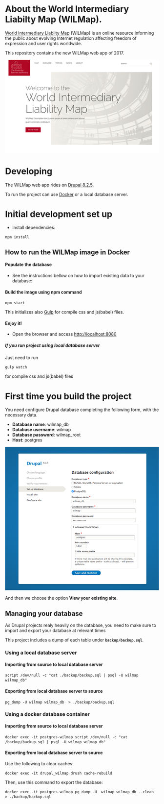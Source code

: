 # About the World Intermediary Liabilty Map (WILMap).
[World Intermediary Liabilty Map](http://cyberlaw.stanford.edu/our-work/projects/world-intermediary-liability-map-wilmap) (WILMap) is an online resource informing the public about evolving Internet regulation affecting freedom of expression and user rights worldwide.

This repository contains the new WILMap web app of 2017.

![Cover picture](/code/themes/wilmap/screenshot.png?raw=true "Cover Home page")

# Developing

The WILMap web app rides on [Drupal 8.2.5](https://www.drupal.org/project/drupal/releases/8.2.5).

To run the project can use [Docker](https://www.docker.com/) or a local database server.

# Initial development set up
- Install dependencies:
```
npm install
```

## How to run the WILMap image in Docker
#### Populate the database
 * See the instructions bellow on how to import existing data to your database:

#### Build the image using npm command
 ```
 npm start
 ```
 This initializes also [Gulp](http://gulpjs.com/) for compile css and js(babel) files.

#### Enjoy it!
   * Open the browser and access [http://localhost:8080](http://localhost:8080)

##### If you run project using local database server
Just need to run  
```
gulp watch
```
for compile css and js(babel) files


# First time you build the project
You need configure Drupal database completing the following form, with the necessary data.

- **Database name**: wilmap_db
- **Database username**: wilmap
- **Database password**: wilmap_root
- **Host**: postgres

![Cover picture](/assets/first_step.png?raw=true "Form")

And then we choose the option **View your existing site**.


## Managing your database

As Drupal projects realy heavily on the database, you need to make sure to import and export your database at relevant times

This project includes a dump of each table under **`backup/backup.sql`**.

### Using a local database server

#### Importing from source to local database server

```
script /dev/null -c "cat ./backup/backup.sql | psql -U wilmap wilmap_db"
```

#### Exporting from local database server to source

```
pg_dump -U wilmap wilmap_db  > ./backup/backup.sql
```

### Using a docker database container

#### Importing from source to local database server

```
docker exec -it postgres-wilmap script /dev/null -c "cat /backup/backup.sql | psql -U wilmap wilmap_db"
```

#### Exporting from local database server to source

Use the following to clear caches:

```
docker exec -it drupal_wilmap drush cache-rebuild
```

Then, use this command to export the database:

```
docker exec -it postgres-wilmap pg_dump -U  wilmap wilmap_db --clean  > ./backup/backup.sql
```

